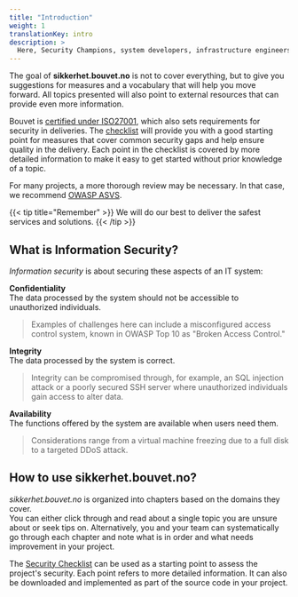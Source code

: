 ```yaml
---
title: "Introduction"
weight: 1
translationKey: intro
description: >
  Here, Security Champions, system developers, infrastructure engineers, DevOps practitioners, and others at Bouvet will find information to support the operation, development, and maintenance of secure IT systems for our customers. The overarching content and themes discussed on these pages are also supportive for project managers, advisors, and others who need to follow up on security in projects.
---
```

The goal of __sikkerhet.bouvet.no__ is not to cover everything, but to give you suggestions for measures and a vocabulary that will help you move forward. All topics presented will also point to external resources that can provide even more information.

Bouvet is [certified under ISO27001](https://www.bouvet.no/om-bouvet/vare-iso-sertifiseringer), which also sets requirements for security in deliveries. The [checklist](checklist) will provide you with a good starting point for measures that cover common security gaps and help ensure quality in the delivery. Each point in the checklist is covered by more detailed information to make it easy to get started without prior knowledge of a topic.

For many projects, a more thorough review may be necessary. In that case, we recommend [OWASP ASVS](https://owasp.org/www-project-application-security-verification-standard/).

{{< tip title="Remember" >}}
We will do our best to deliver the safest services and solutions.
{{< /tip >}}

## What is Information Security?

_Information security_ is about securing these aspects of an IT system:

__Confidentiality__  
The data processed by the system should not be accessible to unauthorized individuals.
> Examples of challenges here can include a misconfigured access control system, known in OWASP Top 10 as "Broken Access Control."

__Integrity__  
The data processed by the system is correct.
> Integrity can be compromised through, for example, an SQL injection attack or a poorly secured SSH server where unauthorized individuals gain access to alter data.

__Availability__  
The functions offered by the system are available when users need them.
> Considerations range from a virtual machine freezing due to a full disk to a targeted DDoS attack.

## How to use sikkerhet.bouvet.no?

_sikkerhet.bouvet.no_ is organized into chapters based on the domains they cover.  
You can either click through and read about a single topic you are unsure about or seek tips on. Alternatively, you and your team can systematically go through each chapter and note what is in order and what needs improvement in your project.

The [Security Checklist](checklist) can be used as a starting point to assess the project's security. Each point refers to more detailed information. It can also be downloaded and implemented as part of the source code in your project.
